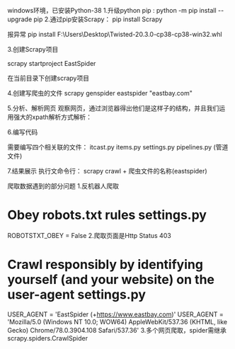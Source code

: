 windows环境，已安装Python-38
1.升级python pip :
python -m pip install --upgrade pip
2.通过pip安装Scrapy：
pip install Scrapy

报异常
pip install F:\Users\Desktop\Twisted-20.3.0-cp38-cp38-win32.whl

3.创建Scrapy项目

scrapy startproject EastSpider

在当前目录下创建scrapy项目

4.创建写爬虫的文件
scrapy genspider eastspider "eastbay.com"

5.分析、解析网页
观察网页，通过浏览器得出他们是这样子的结构，并且我们运用强大的xpath解析方式解析：

6.编写代码

需要编写四个相关联的文件： itcast.py    items.py    settings.py    pipelines.py (管道文件)

7.结果展示
执行文命令行： scrapy crawl  + 爬虫文件的名称(eastspider)


爬取数据遇到的部分问题
1.反机器人爬取
# Obey robots.txt rules settings.py
ROBOTSTXT_OBEY = False
2.爬取页面是Http Status 403
# Crawl responsibly by identifying yourself (and your website) on the user-agent settings.py
USER_AGENT = 'EastSpider (+https://www.eastbay.com)'
USER_AGENT = 'Mozilla/5.0 (Windows NT 10.0; WOW64) AppleWebKit/537.36 (KHTML, like Gecko) Chrome/78.0.3904.108 Safari/537.36'
3.多个网页爬取，spider需继承
scrapy.spiders.CrawlSpider


